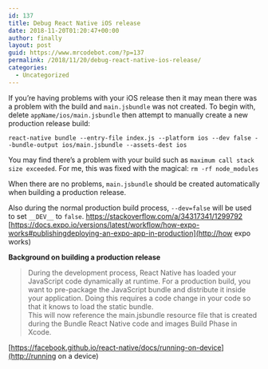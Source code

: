 ```yaml
---
id: 137
title: Debug React Native iOS release
date: 2018-11-20T01:20:47+00:00
author: finally
layout: post
guid: https://www.mrcodebot.com/?p=137
permalink: /2018/11/20/debug-react-native-ios-release/
categories:
  - Uncategorized
---
```

If you&#8217;re having problems with your iOS release then it may mean there was a problem with the build and `main.jsbundle` was not created. To begin with, delete `appName/ios/main.jsbundle` then attempt to manually create a new production release build:

<pre class="wp-block-preformatted"><code>react-native bundle --entry-file index.js --platform ios --dev false --bundle-output ios/main.jsbundle --assets-dest ios</code></pre>

You may find there&#8217;s a problem with your build such as `maximum call stack size exceeded`. For me, this was fixed with the magical: `rm -rf node_modules`

When there are no problems, `main.jsbundle` should be created automatically when building a production release.

Also during the normal production build process, `--dev=false` will be used to set `__DEV__` to `false`. <https://stackoverflow.com/a/34317341/1299792>  
[https://docs.expo.io/versions/latest/workflow/how-expo-works#publishingdeploying-an-expo-app-in-production](http://how expo works)

**Background on building a production release**

<blockquote class="wp-block-quote">
  <p>
    During the development process, React Native has loaded your JavaScript code dynamically at runtime. For a production build, you want to pre-package the JavaScript bundle and distribute it inside your application. Doing this requires a code change in your code so that it knows to load the static bundle.<br /> This will now reference the main.jsbundle resource file that is created during the Bundle React Native code and images Build Phase in Xcode.
  </p>
</blockquote>

[https://facebook.github.io/react-native/docs/running-on-device](http://running on a device)
